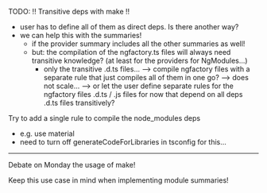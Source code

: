 TODO:
!! Transitive deps with make !!
- user has to define all of them as direct deps. Is there another way?
- we can help this with the summaries!
  * if the provider summary includes all the other summaries as well!
  * but: the compilation of the ngfactory.ts files will always need transitive
    knowledge? (at least for the providers for NgModules...)
	- only the transitive .d.ts files...
	--> compile ngfactory files with a separate rule that just compiles
	    all of them in one go? --> does not scale...
	--> or let the user define separate rules for the ngfactory files .d.ts / .js files for now
	    that depend on all deps .d.ts files transitively?

Try to add a single rule to compile the node_modules deps
  * e.g. use material
  * need to turn off generateCodeForLibraries in tsconfig for this...

------
Debate on Monday the usage of make!

Keep this use case in mind when implementing module summaries!
